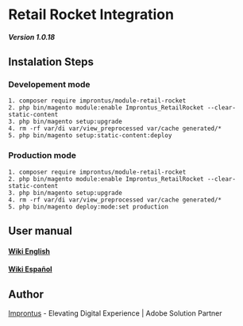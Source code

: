 # Retail Rocket Integration 
##### Version 1.0.18

## Instalation Steps

### Developement mode
```
1. composer require improntus/module-retail-rocket
2. php bin/magento module:enable Improntus_RetailRocket --clear-static-content
3. php bin/magento setup:upgrade
4. rm -rf var/di var/view_preprocessed var/cache generated/*
5. php bin/magento setup:static-content:deploy
```

### Production mode
```
1. composer require improntus/module-retail-rocket
2. php bin/magento module:enable Improntus_RetailRocket --clear-static-content
3. php bin/magento setup:upgrade
4. rm -rf var/di var/view_preprocessed var/cache generated/*
5. php bin/magento deploy:mode:set production
```

## User manual

#### [Wiki English](doc:https://github.com/improntus/module-retail-rocket/wiki/User-Manual-English)
#### [Wiki Español](doc:https://github.com/improntus/module-retail-rocket/wiki/Manual-de-uso---Espa%C3%B1ol)

## Author

[Improntus](doc:https://www.improntus.com) - Elevating Digital Experience | Adobe Solution Partner

